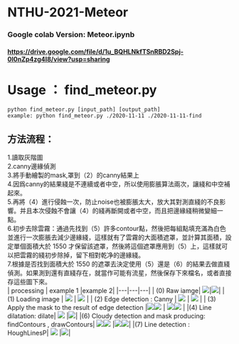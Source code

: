 # NTHU-2021-Meteor
### Google colab Version: Meteor.ipynb
#### https://drive.google.com/file/d/1u_BQHLNkfTSnRBD2Spj-0l0nZp4zg4I8/view?usp=sharing
# Usage ： find_meteor.py
    python find_meteor.py [input_path] [output_path]  
    example: python find_meteor.py ./2020-11-11 ./2020-11-11-find  

## 方法流程：  
1.讀取灰階圖  
2.canny邊緣偵測  
3.將手動繪製的mask,罩到（2）的canny結果上  
4.因爲canny的結果綫是不連續或者中空，所以使用膨脹算法兩次，讓綫和中空補起來。  
5.再將（4）進行侵蝕一次，防止noise也被膨脹太大，放大其對測直綫的不良影響。并且本次侵蝕不會讓（4）的綫再斷開或者中空，而且把邊緣綫稍微變細一點。  
6.初步去除雲霧：通過先找到（5）許多contour點，然後把每組點填充滿為白色並進行一次膨脹去減少邊緣綫，這樣就有了雲霧的大面積遮罩，並計算其面積，設定單個面積大於 1550 才保留該遮罩，然後將這個遮罩應用到（5）上，這樣就可以把雲霧的綫初步除掉，留下相對乾净的邊緣綫。  
7.根據是否找到面積大於 1550 的遮罩去決定使用（5）還是（6）的結果去做直綫偵測。如果測到還有直綫存在，就當作可能有流星，然後保存下來檔名，或者直接存這些圖下來。  
| processing  |  example 1 |example 2|
|---|---|---|
| (0) Raw iamge|  ![](https://i.imgur.com/Rganqfw.png)|![](https://i.imgur.com/8Yb2kSU.png)|
| (1) Loading image  |  ![](https://i.imgur.com/di9KnR2.png) |  ![](https://i.imgur.com/KtbXhrD.png) |
| (2) Edge detection : Canny |  ![](https://i.imgur.com/mS1lLdA.png) | ![](https://i.imgur.com/pobFtF1.png)  |
| (3) Apply the mask to the result of edge detection  |![](https://i.imgur.com/wWNwwql.png)![](https://i.imgur.com/tYwkhXm.png)  | ![](https://i.imgur.com/TD1lgmI.png)![](https://i.imgur.com/w7zdha8.png)  |
|(4) Line dilatation:  dilate|  ![](https://i.imgur.com/17sEB8F.png) |![](https://i.imgur.com/EDxZmaH.png)|
|(6) Cloudy detection and mask producing:  findContours , drawContours|  ![](https://i.imgur.com/w9mI4hl.png)![](https://i.imgur.com/GHuT2oG.png)   |![](https://i.imgur.com/6MM1DbS.png)![](https://i.imgur.com/hJ2kZ1N.png)|
|(7) Line detection :  HoughLinesP|  ![](https://i.imgur.com/qSOWlFi.png)  |![](https://i.imgur.com/HNgRMFk.png)|
